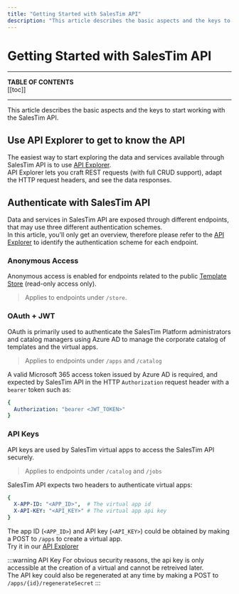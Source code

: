```yaml
---
title: "Getting Started with SalesTim API"
description: "This article describes the basic aspects and the keys to start working with the SalesTim API."
---
```


# Getting Started with SalesTim API
<Classification label="public" />

---

**TABLE OF CONTENTS**  
[[toc]]

---

This article describes the basic aspects and the keys to start working with the SalesTim API.

## Use API Explorer to get to know the API
The easiest way to start exploring the data and services available through SalesTim API is to use [API Explorer](/api/explorer).  
API Explorer lets you craft REST requests (with full CRUD support), adapt the HTTP request headers, and see the data responses.


## Authenticate with SalesTim API
Data and services in SalesTim API are exposed through different endpoints, that may use three different authentication schemes.  
In this article, you'll only get an overview, therefore please refer to the [API Explorer](/api/explorer) to identify the authentication scheme for each endpoint.

### Anonymous Access
Anonymous access is enabled for endpoints related to the public [Template Store](https://store.salestim.com) (read-only access only). 
> Applies to endpoints under `/store`.

### OAuth + JWT
OAuth is primarily used to authenticate the SalesTim Platform administrators and catalog managers using Azure AD to manage the corporate catalog of templates and the virtual apps.
> Applies to endpoints under `/apps` and `/catalog`

A valid Microsoft 365 access token issued by Azure AD is required, and expected by SalesTim API in the HTTP `Authorization` request header with a `bearer` token such as:
```yaml
{
  Authorization: "bearer <JWT_TOKEN>"
}
```

### API Keys
API keys are used by SalesTim virtual apps to access the SalesTim API securely.
> Applies to endpoints under `/catalog` and `/jobs`

SalesTim API expects two headers to authenticate virtual apps:
```yaml
{
  X-APP-ID: "<APP_ID>",  # The virtual app id
  X-API-KEY: "<API_KEY>" # The virtual app api key
}
```

The app ID (`<APP_ID>`) and API key (`<API_KEY>`) could be obtained by making a POST to `/apps` to create a virtual app.  
Try it in our [API Explorer](/api/explorer.html#/Apps/CreateApp)

:::warning API Key
For obvious security reasons, the api key is only accessible at the creation of a virtual and cannot be retreived later.  
The API key could also be regenerated at any time by making a POST to `/apps/{id}/regenerateSecret`
:::


